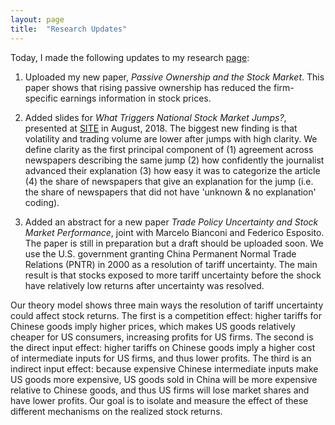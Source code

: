 ```yaml
---
layout: page
title:  "Research Updates"
---
```


Today, I made the following updates to my research <a href="http://marcosammon.com/research/">page</a>:

1) Uploaded my new paper, *Passive Ownership and the Stock Market*.  This paper shows that rising passive ownership has reduced the firm-specific earnings information in stock prices.

2) Added slides for *What Triggers National Stock Market Jumps?*, presented at <a href="https://site.stanford.edu/2018/session-6">SITE</a> in August, 2018.  The biggest new finding is that volatility and trading volume are lower after jumps with high clarity. We define clarity as the first principal component of (1) agreement across newspapers describing the same jump (2) how confidently the journalist advanced their explanation (3) how easy it was to categorize the article (4) the share of newspapers that give an explanation for the jump (i.e. the share of newspapers that did not have 'unknown & no explanation' coding).

3) Added an abstract for a new paper *Trade Policy Uncertainty and Stock Market Performance*, joint with Marcelo Bianconi and Federico Esposito.  The paper is still in preparation but a draft should be uploaded soon.  We use the U.S. government granting China Permanent Normal Trade Relations (PNTR) in 2000 as a resolution of tariff uncertainty.  The main result is that stocks exposed to more tariff uncertainty before the shock have relatively low returns after uncertainty was resolved. 

Our theory model shows three main ways the resolution of tariff uncertainty could affect stock returns. The first is a competition effect: higher tariffs for Chinese goods imply higher prices, which makes US goods relatively cheaper for US consumers, increasing profits for US firms. The second is the direct input effect: higher tariffs on Chinese goods imply a higher cost of intermediate inputs for US firms, and thus lower profits. The third is an indirect input effect: because expensive Chinese intermediate inputs make US goods more expensive, US goods sold in China will be more expensive relative to Chinese goods, and thus US firms will lose market shares and have lower profits.  Our goal is to isolate and measure the effect of these different mechanisms on the realized stock returns.



